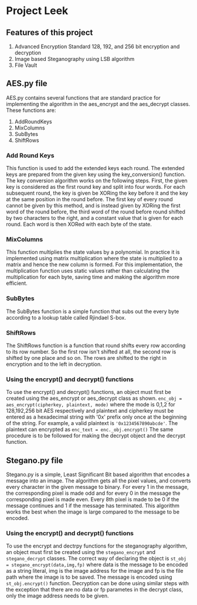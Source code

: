 # **Project Leek**
## **Features of this project**
1. Advanced Encryption Standard 128, 192, and 256 bit encryption and decryption
2. Image based Steganography using LSB algorithm
3. File Vault
## **AES.py file**
AES.py contains several functions that are standard practice for implementing the algorithm in the aes_encrypt and the aes_decrypt classes. These functions are:
1. AddRoundKeys
2. MixColumns
3. SubBytes
4. ShiftRows
### **Add Round Keys**
This function is used to add the extended keys each round. The extended keys are prepared from the given key using the key_conversion() function. The key conversion algorithm works on the following steps. First, the given key is considered as the first round key and split into four words. For each subsequent round, the key is given be XORing the key before it and the key at the same position in the round before. The first key of every round cannot be given by this method, and is instead given by XORing the first word of the round before, the third word of the round before round shifted by two characters to the right, and a constant value that is given for each round. Each word is then XORed with each byte of the state.
### **MixColumns**
This function multiplies the state values by a polynomial. In practice it is implemented using matrix multiplication where the state is multiplied to a matrix and hence the new column is formed. For this implementation, the multiplication function uses static values rather than calculating the multiplication for each byte, saving time and making the algorithm more efficient.
### **SubBytes**
The SubBytes function is a simple function that subs out the every byte according to a lookup table called Rjindael S-box. 
### **ShiftRows**
The ShiftRows function is a function that round shifts every row according to its row number. So the first row isn't shifted at all, the second row is shifted by one place and so on. The rows are shifted to the right in encryption and to the left in decryption.
### **Using the encrypt() and decrypt() functions**
To use the encrypt() and decrypt() functions, an object must first be created using the aes_encrypt or aes_decrypt class as shown.
```enc_obj = aes_encrypt(cipherkey, plaintext, mode)``` where the mode is 0,1,2 for 128,192,256 bit AES respectively and plaintext and cipherkey must be entered as a hexadecimal string with '0x' prefix only once at the beginning of the string. For example, a valid plaintext is ```'0x1234567890abcde'```. The plaintext can encrypted as ```enc_text = enc._obj.encrypt()```
The same procedure is to be followed for making the decrypt object and the decrypt function.
## **Stegano.py file**
Stegano.py is a simple, Least Significant Bit based algorithm that encodes a message into an image. The algorithm gets all the pixel values, and converts every character in the given message to binary. For every 1 in the message, the corresponding pixel is made odd and for every 0 in the message the corresponding pixel is made even. Every 8th pixel is made to be 0 if the message continues and 1 if the message has terminated. 
This algorithm works the best when the image is large compared to the message to be encoded. 
### **Using the encrypt() and decrypt() functions**
To use the encrypt and dectrpy functions for the steganography algorithm, an object must first be created using the ```stegano_encrypt``` and ```stegano_decrypt``` classes. The correct way of declaring the object is ```st_obj = stegano_encrypt(data,img,fp)``` where data is the message to be encoded as a string literal, img is the image address for the image and fp is the file path where the image is to be saved. The message is encoded using ```st_obj.encrypt()``` function.
Decryption can be done using similar steps with the exception that there are no data or fp parametes in the decrypt class, only the image address needs to be given.
